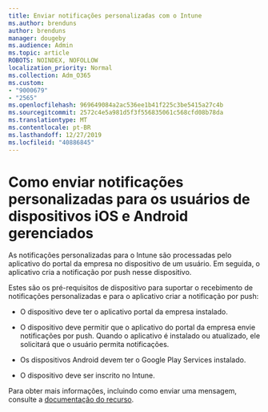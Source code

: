 ```yaml
---
title: Enviar notificações personalizadas com o Intune
ms.author: brenduns
author: brenduns
manager: dougeby
ms.audience: Admin
ms.topic: article
ROBOTS: NOINDEX, NOFOLLOW
localization_priority: Normal
ms.collection: Adm_O365
ms.custom:
- "9000679"
- "2565"
ms.openlocfilehash: 969649084a2ac536ee1b41f225c3be5415a27c4b
ms.sourcegitcommit: 2572c4e5a981d5f3f556835061c568cfd08b78da
ms.translationtype: MT
ms.contentlocale: pt-BR
ms.lasthandoff: 12/27/2019
ms.locfileid: "40886845"
---
```

# <a name="how-to-send-custom-notifications-to-the-users-of-managed-ios-and-android-devices"></a>Como enviar notificações personalizadas para os usuários de dispositivos iOS e Android gerenciados

As notificações personalizadas para o Intune são processadas pelo aplicativo do portal da empresa no dispositivo de um usuário. Em seguida, o aplicativo cria a notificação por push nesse dispositivo.

Estes são os pré-requisitos de dispositivo para suportar o recebimento de notificações personalizadas e para o aplicativo criar a notificação por push:

- O dispositivo deve ter o aplicativo portal da empresa instalado.  

- O dispositivo deve permitir que o aplicativo do portal da empresa envie notificações por push. Quando o aplicativo é instalado ou atualizado, ele solicitará que o usuário permita notificações.

- Os dispositivos Android devem ter o Google Play Services instalado.

- O dispositivo deve ser inscrito no Intune.

Para obter mais informações, incluindo como enviar uma mensagem, consulte a [documentação do recurso](https://docs.microsoft.com/intune/custom-notifications).
